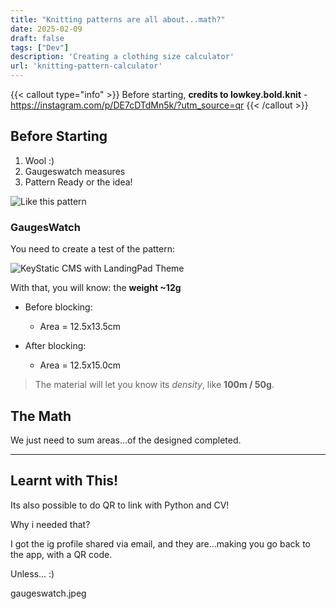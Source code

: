 ```yaml
---
title: "Knitting patterns are all about...math?"
date: 2025-02-09
draft: false
tags: ["Dev"]
description: 'Creating a clothing size calculator'
url: 'knitting-pattern-calculator'
---
```


{{< callout type="info" >}}
Before starting, **credits to lowkey.bold.knit** - https://instagram.com/p/DE7cDTdMn5k/?utm_source=qr
{{< /callout >}}


## Before Starting

1. Wool :)
2. Gaugeswatch measures
3. Pattern Ready or the idea!


![Like this pattern](/blog_img/apps/knitting/pattern.png)


### GaugesWatch

You need to create a test of the pattern:

![KeyStatic CMS with LandingPad Theme](/blog_img/apps/knitting/gaugeswatch.jpeg)

With that, you will know: the **weight ~12g**

* Before blocking:
    * Area = 12.5x13.5cm

* After blocking:
    * Area = 12.5x15.0cm

> The material will let you know its *density*, like **100m / 50g**.

## The Math

We just need to sum areas...of the designed completed.

---

## Learnt with This!

Its also possible to do QR to link with Python and CV!

Why i needed that?

I got the ig profile shared via email, and they are...making you go back to the app, with a QR code.

Unless... :)


gaugeswatch.jpeg
